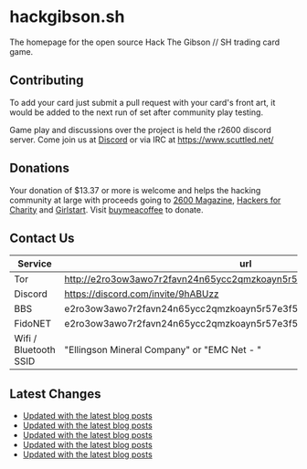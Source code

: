 # hackgibson.sh
The homepage for the open source Hack The Gibson // SH trading card game.


## Contributing

To add your card just submit a pull request with your card's front art, it would be added to the next run of set after community play testing.

Game play and discussions over the project is held the r2600 discord server. Come join us at [Discord](https://discord.com/invite/9hABUzz) or via IRC at https://www.scuttled.net/


## Donations

Your donation of $13.37 or more is welcome and helps the hacking community at large with proceeds going to [2600 Magazine](https://2600.com/), [Hackers for Charity](https://hackersforcharity.org) and [Girlstart](https://girlstart.org).  Visit [buymeacoffee](https://www.buymeacoffee.com/hackgibson.sh) to donate.


## Contact Us

Service | url
-|-
Tor | http://e2ro3ow3awo7r2favn24n65ycc2qmzkoayn5r57e3f56nvjwdcgg32ad.onion
Discord | https://discord.com/invite/9hABUzz
BBS | e2ro3ow3awo7r2favn24n65ycc2qmzkoayn5r57e3f56nvjwdcgg32ad.onion:23
FidoNET | e2ro3ow3awo7r2favn24n65ycc2qmzkoayn5r57e3f56nvjwdcgg32ad.onion:24554
Wifi / Bluetooth SSID | "Ellingson Mineral Company" or "EMC Net - <fidonet address>"

## Latest Changes
<!-- BLOG-POST-LIST:START -->
- [Updated with the latest blog posts](https://github.com/DFW2600/hackgibson.sh/commit/4ee92ff0ef7e0ba8033077d610fdd474d8e77f2d)
- [Updated with the latest blog posts](https://github.com/DFW2600/hackgibson.sh/commit/ba1e4e095d71619cece0606f206b5600908f05f3)
- [Updated with the latest blog posts](https://github.com/DFW2600/hackgibson.sh/commit/5ff6fbb0928d723a62bdec4339fef8e08f6457c0)
- [Updated with the latest blog posts](https://github.com/DFW2600/hackgibson.sh/commit/626c97966d148f62c5925fcba4e65f1b07473edc)
- [Updated with the latest blog posts](https://github.com/DFW2600/hackgibson.sh/commit/a70b755c69ea66964e34f0054713bbdb9892789a)
<!-- BLOG-POST-LIST:END -->
